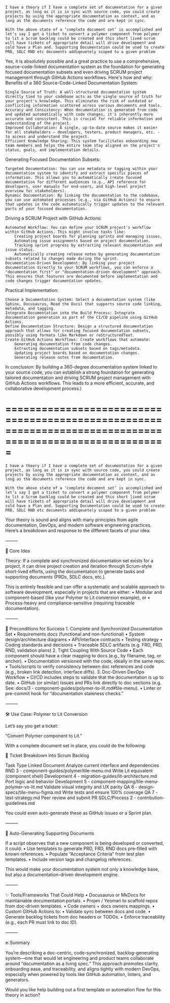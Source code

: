 ```ME
I have a theory if I have a complete set of documentation for a given project, as long as it is in sync with source code, you could create projects by using the appropriate documentation as context, and as long as the documents reference the code and are kept in sync.

With the above state of a ‘complete document set’ is accomplished and let’s say I get a ticket to convert a polymer component from polymer to lit a Scrum backlog could be created and this short lived scrum will have tickets of appropriate detail will drive development and cold have a Plan and. Supporting Documentation could be used to create PRD, SDLC RND etc documents addiqeuetely scoped to a given problem
```


Yes, it is absolutely possible and a great practice to use a comprehensive, source-code-linked documentation system as the foundation for generating focused documentation subsets and even driving SCRUM project management through GitHub Actions workflows. Here's how and why:
Benefits of a 360 Source-Code-Linked Documentation System:

    Single Source of Truth: A well-structured documentation system directly tied to your codebase acts as the single source of truth for your project's knowledge. This eliminates the risk of outdated or conflicting information scattered across various documents and tools.
    Accuracy and Consistency: When documentation is generated from code and updated automatically with code changes, it's inherently more accurate and consistent. This is crucial for reliable information and understanding of the project.
    Improved Collaboration: A single, up-to-date source makes it easier for all stakeholders – developers, testers, product managers, etc. - to access and understand the project.
    Efficient Knowledge Sharing: This system facilitates onboarding new team members and helps the entire team stay aligned on the project's status, goals, and implementation details.

Generating Focused Documentation Subsets:

    Targeted Documentation: You can use metadata or tagging within your documentation system to identify and extract specific pieces of information. This allows you to automatically create focused documentation for different audiences (e.g., API reference for developers, user manuals for end-users, and high-level project overview for stakeholders).
    Dynamic Documentation: By linking the documentation to the codebase, you can use automated processes (e.g., via GitHub Actions) to ensure that updates in the code automatically trigger updates to the relevant parts of your focused documentation.

Driving a SCRUM Project with GitHub Actions:

    Automated Workflow: You can define your SCRUM project's workflow within GitHub Actions. This might involve tasks like:
        Creating project boards for planning sprints and managing issues.
        Automating issue assignments based on project documentation.
        Tracking sprint progress by extracting relevant documentation and issue status.
        Automatically creating release notes by generating documentation subsets related to changes made during the sprint.
    Documentation-Driven Development: By linking your project documentation directly to your SCRUM workflows, you can enforce a "documentation first" or "documentation-driven development" approach. This ensures that features are documented before implementation and code changes trigger documentation updates.

Practical Implementation:

    Choose a Documentation System: Select a documentation system (like Sphinx, Docusaurus, Read the Docs) that supports source code linking, metadata, and tagging.
    Integrate Documentation into the Build Process: Integrate documentation generation as part of the CI/CD pipeline using GitHub Actions.
    Define Documentation Structure: Design a structured documentation approach that allows for creating focused documentation subsets, possibly using formats like Markdown or reStructuredText.
    Create GitHub Actions Workflows: Create workflows that automate:
        Generating documentation from code changes.
        Extracting documentation subsets based on tags/metadata.
        Updating project boards based on documentation changes.
        Generating release notes from documentation.

In conclusion:
By building a 360-degree documentation system linked to your source code, you can establish a strong foundation for generating tailored documentation and driving SCRUM project management with GitHub Actions workflows. This leads to a more efficient, accurate, and collaborative development process.)

=========================================================================================================
=========================================================================================================
```ME
I have a theory if I have a complete set of documentation for a given project, as long as it is in sync with source code, you could create projects by using the appropriate documentation as context, and as long as the documents reference the code and are kept in sync.

With the above state of a ‘complete document set’ is accomplished and let’s say I get a ticket to convert a polymer component from polymer to lit a Scrum backlog could be created and this short lived scrum will have tickets of appropriate detail will drive development and cold have a Plan and. Supporting Documentation could be used to create PRD, SDLC RND etc documents addiqeuetely scoped to a given problem
```

Your theory is sound and aligns with many principles from agile documentation, DevOps, and modern software engineering practices. Here’s a breakdown and response to the different facets of your idea:

⸻

🧠 Core Idea

Theory: If a complete and synchronized documentation set exists for a project, it can drive project creation and iteration through Scrum-style short-lived efforts, using the documentation to generate tasks and supporting documents (PRDs, SDLC docs, etc.).

This is entirely feasible and can offer a systematic and scalable approach to software development, especially in projects that are either:
	•	Modular and component-based (like your Polymer to Lit conversion example), or
	•	Process-heavy and compliance-sensitive (requiring traceable documentation).

⸻

🔁 Preconditions for Success
	1.	Complete and Synchronized Documentation Set
	•	Requirements docs (functional and non-functional)
	•	System design/architecture diagrams
	•	API/interface contracts
	•	Testing strategy
	•	Coding standards and decisions
	•	Traceable SDLC artifacts (e.g. FRD, PRD, RND, validation plans)
	2.	Tight Coupling With Source Code
	•	Each component should have a clear mapping to docs (e.g., by filename, tag, or anchor).
	•	Documentation versioned with the code, ideally in the same repo.
	•	Tools/scripts to verify consistency between doc references and code (e.g., broken link detection, interface diffs).
	3.	Doc-Driven DevOps Workflow
	•	CI/CD includes steps to validate that the documentation is up to date.
	•	GitHub (or similar) Issues and PRs link directly to doc sections (e.g. See: docs/3 - component-guides/polymer-to-lit.md#tile-menu).
	•	Linter or pre-commit hook for “documentation staleness checks.”

⸻

🛠 Use Case: Polymer to Lit Conversion

Let’s say you get a ticket:

“Convert <tile-menu> Polymer component to Lit.”

With a complete document set in place, you could do the following:

🧾 Ticket Breakdown into Scrum Backlog

Task	Type	Linked Document
Analyze current <tile-menu> interface and dependencies	RND	3 - component-guides/polymer/tile-menu.md
Write Lit equivalent (component shell)	Development	4 - migration-guides/lit-architecture.md
Port logic and behavior	Development	5 - component-mapping/tile-menu-polymer-vs-lit.md
Validate visual integrity and UX parity	QA	6 - design-specs/tile-menu-figma.md
Write tests and ensure 100% coverage	QA	7 - test-strategy.md
Peer review and submit PR	SDLC/Process	2 - contribution-guidelines.md

You could even auto-generate these as GitHub issues or a Sprint plan.

⸻

📄 Auto-Generating Supporting Documents

If a script observes that a new component is being developed or converted, it could:
	•	Use templates to generate PRD, FRD, RND docs pre-filled with known references.
	•	Populate “Acceptance Criteria” from test plan templates.
	•	Include version tags and changelog references.

This would make your documentation system not only a knowledge base, but also a documentation-driven development engine.

⸻

✨ Tools/Frameworks That Could Help
	•	Docusaurus or MkDocs for maintainable documentation portals.
	•	Projen / Yeoman to scaffold repos from doc-driven templates.
	•	Code owners + docs owners mappings.
	•	Custom GitHub Actions to:
	•	Validate sync between docs and code.
	•	Generate backlog tickets from doc headers or TODOs.
	•	Enforce traceability (e.g., each PR must link to doc ID).

⸻

🔚 Summary

You’re describing a doc-centric, code-synchronized, backlog-generating system—one that would let engineering and product teams collaborate around “documentation as a living spec.” This approach promotes clarity, onboarding ease, and traceability, and aligns tightly with modern DevOps, especially when powered by tools like GitHub automation, linters, and generators.

Would you like help building out a first template or automation flow for this theory in action?